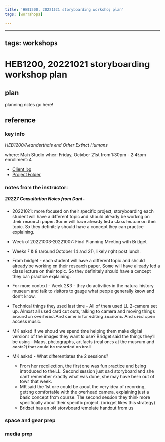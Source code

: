 ```yaml
---
title: 'HEB1200, 20221021 storyboarding workshop plan'
tags: [workshops]

---
```


---
tags: workshops
---
# HEB1200, 20221021 storyboarding workshop plan

## plan
planning notes go here!
## reference
### key info
*HEB1200/Neanderthals and Other Extinct Humans*

where: Main Studio
when: Friday, October 21st from 1:30pm - 2:45pm
enrollment: 4
* [Client log](https://docs.google.com/document/d/1WiUZJkYIIY-SJ3dCer7xbWsCH80EJQy9fUaNzgTr0w4/edit#)
* [Project Folder](https://drive.google.com/drive/folders/1qX1WIWQNw-e_CcmUcN8eiPgDY4T7Nd6h)

### notes from the instructor: 
##### 20227 Consultation Notes from Dani - 

* 20221021: more focused on their specific project, storyboarding
each student will have a different topic and should already be working on their research paper. Some will have already led a class lecture on their topic. So they definitely should have a concept they can practice explaining.

* Week of 20221003-20221007: Final Planning Meeting with Bridget

* Weeks 7 & 8 (around October 14 and 21), likely right post lunch.

* From bridget - each student will have a different topic and should already be working on their research paper. Some will have already led a class lecture on their topic. So they definitely should have a concept they can practice explaining.
* For more context - Week 2&3 - they do activities in the natural history museum and talk to visitors to gauge what people generally know and don’t know.
* Technical things they used last time -
All of them used LL 2-camera set up. Almost all used card cut outs, talking to camera and moving things around on overhead. And came in for editing sessions. And used open access music. 
* MK asked if we should we spend time helping them make digital versions of the images they want to use?
Bridget said the things they’ll be using - Maps, photographs, artifacts (real ones at the museum and casts?) that could be recorded on broll

* MK asked - What differentiates the 2 sessions?
    * From her recollection, the first one was fun practice and being introduced to the LL. Second session just said storyboard and she can’t remember exactly what was done, she may have been out of town that week.
    * MK said the 1st one could be about the very idea of recording, getting comfortable with the overhead camera, explaining just a basic concept from course. The second session they think more specifically about their specific project. (bridget likes this strategy)
    * Bridget has an old storyboard template handout from us 

### space and gear prep
### media prep